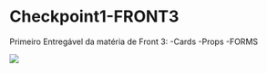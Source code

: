 # Checkpoint1-FRONT3

Primeiro Entregável da matéria de Front 3:
-Cards
-Props
-FORMS

<img src="/assets/img/VISUAL.jpg">
